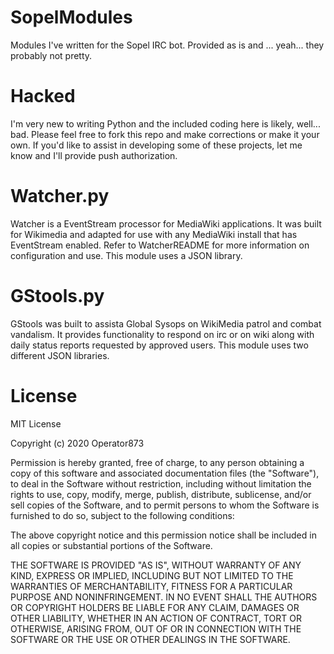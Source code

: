 # SopelModules
Modules I've written for the Sopel IRC bot. Provided as is and ... yeah... they probably not pretty.

# Hacked
I'm very new to writing Python and the included coding here is likely, well... bad. Please feel free to fork this repo and make corrections or make it your own. If you'd like to assist in developing some of these projects, let me know and I'll provide push authorization.

# Watcher.py
Watcher is a EventStream processor for MediaWiki applications. It was built for Wikimedia and adapted for use with any MediaWiki install that has EventStream enabled. Refer to WatcherREADME for more information on configuration and use. This module uses a JSON library.

# GStools.py
GStools was built to assista Global Sysops on WikiMedia patrol and combat vandalism. It provides functionality to respond on irc or on wiki along with daily status reports requested by approved users. This module uses two different JSON libraries.

# License
MIT License

Copyright (c) 2020 Operator873

Permission is hereby granted, free of charge, to any person obtaining a copy
of this software and associated documentation files (the "Software"), to deal
in the Software without restriction, including without limitation the rights
to use, copy, modify, merge, publish, distribute, sublicense, and/or sell
copies of the Software, and to permit persons to whom the Software is
furnished to do so, subject to the following conditions:

The above copyright notice and this permission notice shall be included in all
copies or substantial portions of the Software.

THE SOFTWARE IS PROVIDED "AS IS", WITHOUT WARRANTY OF ANY KIND, EXPRESS OR
IMPLIED, INCLUDING BUT NOT LIMITED TO THE WARRANTIES OF MERCHANTABILITY,
FITNESS FOR A PARTICULAR PURPOSE AND NONINFRINGEMENT. IN NO EVENT SHALL THE
AUTHORS OR COPYRIGHT HOLDERS BE LIABLE FOR ANY CLAIM, DAMAGES OR OTHER
LIABILITY, WHETHER IN AN ACTION OF CONTRACT, TORT OR OTHERWISE, ARISING FROM,
OUT OF OR IN CONNECTION WITH THE SOFTWARE OR THE USE OR OTHER DEALINGS IN THE
SOFTWARE.
